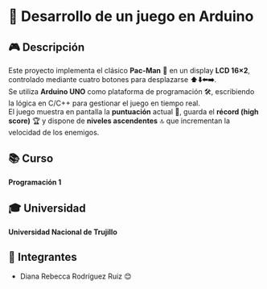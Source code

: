 # 🚀 Desarrollo de un juego en Arduino

## 🎮 Descripción
Este proyecto implementa el clásico **Pac-Man** 👻 en un display **LCD 16×2**, controlado mediante cuatro botones para desplazarse **⬆️⬇️⬅️➡️**.  
Se utiliza **Arduino UNO** como plataforma de programación 🛠️, escribiendo la lógica en C/C++ para gestionar el juego en tiempo real.  
El juego muestra en pantalla la **puntuación** actual 🏅, guarda el **récord (high score)** 🏆 y dispone de **niveles ascendentes** 🔝 que incrementan la velocidad de los enemigos.

## 📚 Curso
**Programación 1**

## 🎓 Universidad
**Universidad Nacional de Trujillo**

## 👥 Integrantes
- Diana Rebecca Rodríguez Ruiz 😊
